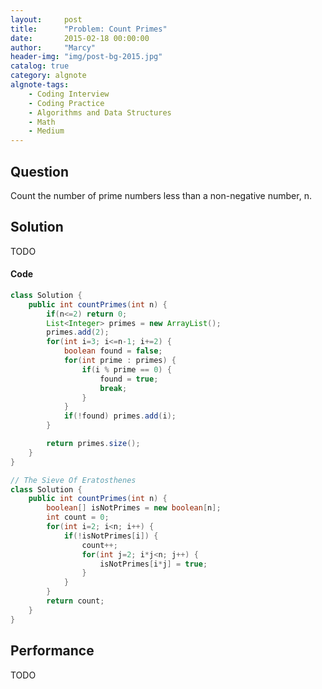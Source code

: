 ```yaml
---
layout:     post
title:      "Problem: Count Primes"
date:       2015-02-18 00:00:00
author:     "Marcy"
header-img: "img/post-bg-2015.jpg"
catalog: true
category: algnote
algnote-tags:
    - Coding Interview
    - Coding Practice
    - Algorithms and Data Structures
    - Math
    - Medium
---
```


## Question

Count the number of prime numbers less than a non-negative number, n.

## Solution
TODO

#### Code
```java
class Solution {
    public int countPrimes(int n) {
        if(n<=2) return 0;
        List<Integer> primes = new ArrayList();
        primes.add(2);
        for(int i=3; i<=n-1; i+=2) {
            boolean found = false;
            for(int prime : primes) {
                if(i % prime == 0) {
                    found = true;
                    break;
                }
            }
            if(!found) primes.add(i);
        }

        return primes.size();
    }
}
```

```java
// The Sieve Of Eratosthenes
class Solution {
    public int countPrimes(int n) {
        boolean[] isNotPrimes = new boolean[n];
        int count = 0;
        for(int i=2; i<n; i++) {
            if(!isNotPrimes[i]) {
                count++;
                for(int j=2; i*j<n; j++) {
                    isNotPrimes[i*j] = true;
                }
            }
        }
        return count;
    }
}
```

## Performance
TODO
